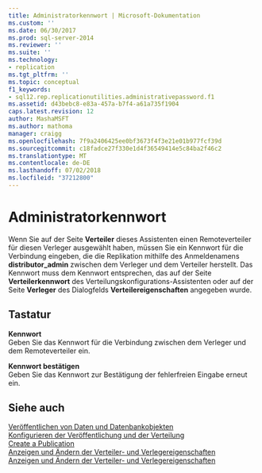 ```yaml
---
title: Administratorkennwort | Microsoft-Dokumentation
ms.custom: ''
ms.date: 06/30/2017
ms.prod: sql-server-2014
ms.reviewer: ''
ms.suite: ''
ms.technology:
- replication
ms.tgt_pltfrm: ''
ms.topic: conceptual
f1_keywords:
- sql12.rep.replicationutilities.administrativepassword.f1
ms.assetid: d43bebc8-e83a-457a-b7f4-a61a735f1904
caps.latest.revision: 12
author: MashaMSFT
ms.author: mathoma
manager: craigg
ms.openlocfilehash: 7f9a2406425ee0bf3673f4f3e21e01b977fcf39d
ms.sourcegitcommit: c18fadce27f330e1d4f36549414e5c84ba2f46c2
ms.translationtype: MT
ms.contentlocale: de-DE
ms.lasthandoff: 07/02/2018
ms.locfileid: "37212800"
---
```

# <a name="administrative-password"></a>Administratorkennwort
  Wenn Sie auf der Seite **Verteiler** dieses Assistenten einen Remoteverteiler für diesen Verleger ausgewählt haben, müssen Sie ein Kennwort für die Verbindung eingeben, die die Replikation mithilfe des Anmeldenamens **distributor_admin** zwischen dem Verleger und dem Verteiler herstellt. Das Kennwort muss dem Kennwort entsprechen, das auf der Seite **Verteilerkennwort** des Verteilungskonfigurations-Assistenten oder auf der Seite **Verleger** des Dialogfelds **Verteilereigenschaften** angegeben wurde.  
  
## <a name="options"></a>Tastatur  
 **Kennwort**  
 Geben Sie das Kennwort für die Verbindung zwischen dem Verleger und dem Remoteverteiler ein.  
  
 **Kennwort bestätigen**  
 Geben Sie das Kennwort zur Bestätigung der fehlerfreien Eingabe erneut ein.  
  
## <a name="see-also"></a>Siehe auch  
 [Veröffentlichen von Daten und Datenbankobjekten](publish/publish-data-and-database-objects.md)   
 [Konfigurieren der Veröffentlichung und der Verteilung](configure-publishing-and-distribution.md)   
 [Create a Publication](publish/create-a-publication.md)   
 [Anzeigen und Ändern der Verteiler- und Verlegereigenschaften](view-and-modify-distributor-and-publisher-properties.md)   
 [Anzeigen und Ändern der Verteiler- und Verlegereigenschaften](view-and-modify-distributor-and-publisher-properties.md)  
  
  
